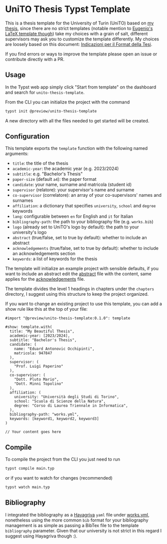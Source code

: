 # UniTO Thesis Typst Template

This is a thesis template for the University of Turin (UniTO) based on [my thesis](https://github.com/eduardz1/Bachelor-Thesis), since there are no strict templates (notable mention to [Eugenio's LaTeX template though](https://github.com/esenes/Unito-thesis-template)) take my choices with a grain of salt, different supervisors may ask you to customize the template differently. My choices are loosely based on this document: [Indicazioni per il Format della Tesi](https://elearning.unito.it/sme/pluginfile.php/29485/mod_folder/content/0/format_TESI_2011-2012.pdf).

If you find errors or ways to improve the template please open an issue or contribute directly with a PR.

## Usage

In the Typst web app simply click "Start from template" on the dashboard and search for `unito-thesis-template`.

From the CLI you can initialize the project with the command

```bash
typst init @preview/unito-thesis-template
```

A new directory with all the files needed to get started will be created.

## Configuration

This template exports the `template` function with the following named arguments:

- `title`: the title of the thesis
- `academic-year`: the academic year (e.g. 2023/2024)
- `subtitle`: e.g. "Bachelor's Thesis"
- `paper-size` (default `a4`): the paper format
- `candidate`: your name, surname and matricola (student id)
- `supervisor` (relatore): your supervisor's name and surname
- `co-supervisor` (correlatore): an array of your co-supervisors' names and surnames
- `affiliation`: a dictionary that specifies `university`, `school` and `degree` keywords
- `lang`: configurable between `en` for English and `it` for Italian
- `bibliography-path`: the path to your bibliography file (e.g. `works.bib`)
- `logo` (already set to UniTO's logo by default): the path to your university's logo
- `abstract` (true/false, set to true by default): whether to include an abstract
- `acknowledgements` (true/false, set to true by default): whether to include an acknowledgements section
- `keywords`: a list of keywords for the thesis

The template will initialize an example project with sensible defaults, if you want to include an abstract edit the [abstract](template/abstract.typ) file with the content, same applies for the [acknowledgements](template/acknowledgements.typ) file.

The template divides the level 1 headings in chapters under the `chapters` directory, I suggest using this structure to keep the project organized.

If you want to change an existing project to use this template, you can add a show rule like this at the top of your file:

```typ
#import "@preview/unito-thesis-template:0.1.0": template

#show: template.with(
  title: "My Beautiful Thesis",
  academic-year: [2023/2024],
  subtitle: "Bachelor's Thesis",
  candidate: (
    name: "Eduard Antonovic Occhipinti",
    matricola: 947847
  ),
  supervisor: (
    "Prof. Luigi Paperino"
  ),
  co-supervisor: (
    "Dott. Pluto Mario",
    "Dott. Minni Topolino"
  ),
  affiliation: (
    university: "Università degli Studi di Torino",
    school: "Scuola di Scienze della Natura",
    degree: "Corso di Laurea Triennale in Informatica",
  ),
  bibliography-path: "works.yml",
  keywords: [keyword1, keyword2, keyword3]
)

// Your content goes here
```

## Compile

To compile the project from the CLI you just need to run

```bash
typst compile main.typ
```

or if you want to watch for changes (recommended)

```bash
typst watch main.typ
```

## Bibliography

I integrated the bibliography as a [Hayagriva](https://github.com/typst/hayagriva) `yaml` file under [works.yml](template/works.yml), nonetheless using the more common `bib` format for your bibliography management is as simple as passing a BibTex file to the template `bibliography` parameter. Given that our university is not strict in this regard I suggest using Hayagriva though :).
